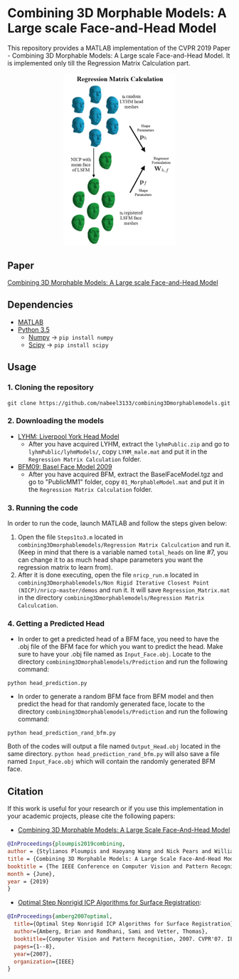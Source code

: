 # Combining 3D Morphable Models: A Large scale Face-and-Head Model
This repository provides a MATLAB implementation of the CVPR 2019 Paper - Combining 3D Morphable Models: A Large scale Face-and-Head Model. It is implemented only till the Regression Matrix Calculation part.

<p align="center"><img width="50%" height="5%" src="images/main.jpg" /></p>

## Paper
[Combining 3D Morphable Models: A Large scale Face-and-Head Model](https://arxiv.org/abs/1903.03785)

## Dependencies
* [MATLAB](https://www.mathworks.com/downloads/)
* [Python 3.5](https://www.python.org/downloads/release/python-352/)
  - [Numpy](https://pypi.org/project/numpy/) -> ```pip install numpy```
  - [Scipy](https://pypi.org/project/scipy/) -> ```pip install scipy```

## Usage
### 1. Cloning the repository
```
git clone https://github.com/nabeel3133/combining3Dmorphablemodels.git
```

### 2. Downloading the models
- [LYHM: Liverpool York Head Model](https://www-users.cs.york.ac.uk/~nep/research/LYHM/)
  - After you have acquired LYHM, extract the `lyhmPublic.zip` and go to `lyhmPublic/lyhmModels/`, copy `LYHM_male.mat` and put it in the `Regression Matrix Calculation` folder.
- [BFM09: Basel Face Model 2009](https://faces.dmi.unibas.ch/bfm/index.php?nav=1-1-0&id=details)
  - After you have acquired BFM, extract the BaselFaceModel.tgz and go to "PublicMM1" folder, copy `01_MorphableModel.mat` and put it in the `Regression Matrix Calculation` folder.
  
### 3. Running the code
In order to run the code, launch MATLAB and follow the steps given below:
1. Open the file `Steps1to3.m` located in `combining3Dmorphablemodels/Regression Matrix Calculcation` and run it.
(Keep in mind that there is a variable named `total_heads` on line #7, you can change it to as much head shape parameters you want the regression matrix to learn from). 
2. After it is done executing, open the file `nricp_run.m` located in `combining3Dmorphablemodels/Non Rigid Iterative Closest Point (NICP)/nricp-master/demos` and run it. It will save `Regression_Matrix.mat` in the directory `combining3Dmorphablemodels/Regression Matrix Calculcation`.

### 4. Getting a Predicted Head
  - In order to get a predicted head of a BFM face, you need to have the .obj file of the BFM face for which you want to predict the head. Make sure to have your .obj file named as `Input_Face.obj`. Locate to the directory `combining3Dmorphablemodels/Prediction` and run the following command:
```
python head_prediction.py
```
  - In order to generate a random BFM face from BFM model and then predict the head for that randomly generated face, locate to the directory `combining3Dmorphablemodels/Prediction` and run the following command:
```
python head_prediction_rand_bfm.py
```

Both of the codes will output a file named `Output_Head.obj` located in the same directory. `python head_prediction_rand_bfm.py` will also save a file named `Input_Face.obj` which will contain the randomly generated BFM face.

## Citation
If this work is useful for your research or if you use this implementation in your academic projects, please cite the following papers:
- [Combining 3D Morphable Models: A Large Scale Face-And-Head Model](https://arxiv.org/abs/1903.03785)
```bibtex
@InProceedings{ploumpis2019combining,
author = {Stylianos Ploumpis and Haoyang Wang and Nick Pears and William A. P. Smith and Stefanos Zafeiriou},
title = {Combining 3D Morphable Models: A Large Scale Face-And-Head Model},
booktitle = {The IEEE Conference on Computer Vision and Pattern Recognition (CVPR)},
month = {June},
year = {2019}
}
```

- [Optimal Step Nonrigid ICP Algorithms for Surface Registration](https://gravis.dmi.unibas.ch/publications/2007/CVPR07_Amberg.pdf):
```bibtex
@InProceedings{amberg2007optimal,
  title={Optimal Step Nonrigid ICP Algorithms for Surface Registration},
  author={Amberg, Brian and Romdhani, Sami and Vetter, Thomas},
  booktitle={Computer Vision and Pattern Recognition, 2007. CVPR'07. IEEE Conference on},
  pages={1--8},
  year={2007},
  organization={IEEE}
}
```

